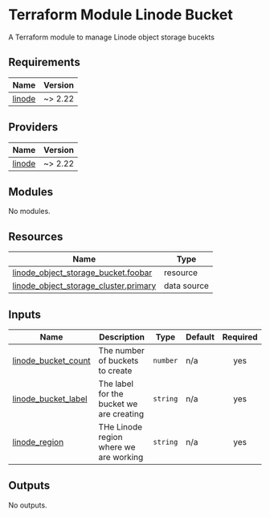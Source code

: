 # Terraform Module Linode Bucket
A Terraform module to manage Linode object storage bucekts

<!-- BEGIN_TF_DOCS -->
## Requirements

| Name | Version |
|------|---------|
| <a name="requirement_linode"></a> [linode](#requirement\_linode) | ~> 2.22 |

## Providers

| Name | Version |
|------|---------|
| <a name="provider_linode"></a> [linode](#provider\_linode) | ~> 2.22 |

## Modules

No modules.

## Resources

| Name | Type |
|------|------|
| [linode_object_storage_bucket.foobar](https://registry.terraform.io/providers/linode/linode/latest/docs/resources/object_storage_bucket) | resource |
| [linode_object_storage_cluster.primary](https://registry.terraform.io/providers/linode/linode/latest/docs/data-sources/object_storage_cluster) | data source |

## Inputs

| Name | Description | Type | Default | Required |
|------|-------------|------|---------|:--------:|
| <a name="input_linode_bucket_count"></a> [linode\_bucket\_count](#input\_linode\_bucket\_count) | The number of buckets to create | `number` | n/a | yes |
| <a name="input_linode_bucket_label"></a> [linode\_bucket\_label](#input\_linode\_bucket\_label) | The label for the bucket we are creating | `string` | n/a | yes |
| <a name="input_linode_region"></a> [linode\_region](#input\_linode\_region) | THe Linode region where we are working | `string` | n/a | yes |

## Outputs

No outputs.
<!-- END_TF_DOCS -->